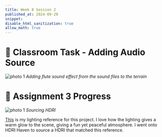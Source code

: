 ```yaml
---
title: Week 8 Session 2
published_at: 2024-09-20
snippet: 
disable_html_sanitization: true
allow_math: true
---
```

# :page_with_curl: Classroom Task - Adding Audio Source

![photo 1](photos/47.png)
*Adding flute sound effect from the sound files to the terrain*

# :page_with_curl: Assignment 3 Progress


![photo 1](photos/49.png)
*Sourcing HDRI*

[This](https://www.behance.net/gallery/14268675/CTC-Winter-Olympic-Package) is my lighting reference for this project. I love how the lighting gives a warm glow to the scene, giving a fun yet peaceful atmosphere. I went onto HDRI Haven to source a HDRI that matched this reference.
